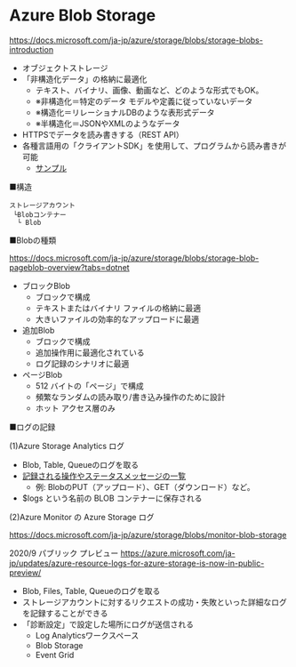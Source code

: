 # Azure Blob Storage

https://docs.microsoft.com/ja-jp/azure/storage/blobs/storage-blobs-introduction


- オブジェクトストレージ
- 「非構造化データ」の格納に最適化
  - テキスト、バイナリ、画像、動画など、どのような形式でもOK。
  - ※非構造化＝特定のデータ モデルや定義に従っていないデータ
  - ※構造化＝リレーショナルDBのような表形式データ
  - ※半構造化＝JSONやXMLのようなデータ
- HTTPSでデータを読み書きする（REST API）
- 各種言語用の「クライアントSDK」を使用して、プログラムから読み書きが可能
  - [サンプル](../AZ-204/sample/blob/Program.cs)

■構造

```
ストレージアカウント
 └Blobコンテナー
  └ Blob
```

■Blobの種類

https://docs.microsoft.com/ja-jp/azure/storage/blobs/storage-blob-pageblob-overview?tabs=dotnet

- ブロックBlob
  - ブロックで構成
  - テキストまたはバイナリ ファイルの格納に最適
  - 大きいファイルの効率的なアップロードに最適
- 追加Blob
  - ブロックで構成
  - 追加操作用に最適化されている
  - ログ記録のシナリオに最適
- ページBlob
  - 512 バイトの「ページ」で構成
  - 頻繁なランダムの読み取り/書き込み操作のために設計
  - ホット アクセス層のみ

■ログの記録

(1)Azure Storage Analytics ログ

- Blob, Table, Queueのログを取る
- [記録される操作やステータスメッセージの一覧](https://docs.microsoft.com/ja-jp/rest/api/storageservices/storage-analytics-logged-operations-and-status-messages)
  - 例: BlobのPUT（アップロード）、GET（ダウンロード）など。
- $logs という名前の BLOB コンテナーに保存される

(2)Azure Monitor の Azure Storage ログ

https://docs.microsoft.com/ja-jp/azure/storage/blobs/monitor-blob-storage

2020/9 パブリック プレビュー https://azure.microsoft.com/ja-jp/updates/azure-resource-logs-for-azure-storage-is-now-in-public-preview/

- Blob, Files, Table, Queueのログを取る
- ストレージアカウントに対するリクエストの成功・失敗といった詳細なログを記録することができる
- 「診断設定」で設定した場所にログが送信される
  - Log Analyticsワークスペース
  - Blob Storage
  - Event Grid